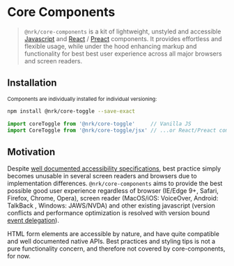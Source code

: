 # Core Components

> `@nrk/core-components` is a kit of lightweight, unstyled and accessible [Javascript](https://stackoverflow.com/questions/20435653/what-is-vanillajs) and [React](https://reactjs.org/) / [Preact](https://github.com/developit/preact-compat) components. It provides effortless and flexible usage, while under the hood enhancing markup and functionality for best best user experience across all major browsers and screen readers.



## Installation

<small>Components are individually installed for individual versioning:</small>

```bash
npm install @nrk/core-toggle --save-exact
```
```js
import coreToggle from '@nrk/core-toggle'     // Vanilla JS
import CoreToggle from '@nrk/core-toggle/jsx' // ...or React/Preact compatible JSX
```



## Motivation
Despite [well documented accessibility specifications](https://www.w3.org/TR/wai-aria-practices-1.1/), best practice simply becomes unusable in several screen readers and browsers due to implementation differences. `@nrk/core-components` aims to provide the best possible good user experience regardless of browser (IE/Edge 9+, Safari, Firefox, Chrome, Opera), screen reader (MacOS/iOS: VoiceOver, Android: TalkBack , Windows: JAWS/NVDA) and other existing javascript (version conflicts and performance optimization is resolved with version bound [event delegation](https://stackoverflow.com/questions/1687296/what-is-dom-event-delegation)).

HTML form elements are accessible by nature, and have quite compatible and well documented native APIs.
Best practices and styling tips is not a pure functionality concern, and therefore not covered by core-components, for now.
